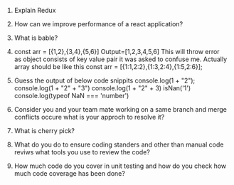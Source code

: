 1. Explain Redux

2. How can we improve performance of a react application?

3. What is bable?

4. const arr = [{1,2},{3,4},{5,6}] Output=[1,2,3,4,5,6]
   This will throw error as object consists of key value pair it was asked to confuse me. Actually array should be like this const
   arr = [{1:1,2:2},{1:3,2:4},{1:5,2:6}];

5. Guess the output of below code snippits
   console.log(1 + "2");
   console.log(1 + "2" + "3")
   console.log(1 + "2" + 3)
   isNan('1')
   console.log(typeof NaN === 'number')

6. Consider you and your team mate working on a same branch and merge conflicts occure what is your approch to resolve it?

7. What is cherry pick?

8. What do you do to ensure coding standers and other than manual code reviws what tools you use to review the code?

9. How much code do you cover in unit testing and how do you check how much code coverage has been done?
